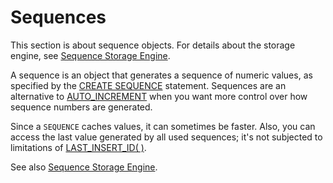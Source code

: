 
# Sequences

This section is about sequence objects. For details about the storage engine, see [Sequence Storage Engine](../../storage-engines/sequence-storage-engine.md).


A sequence is an object that generates a sequence of numeric values, as specified by the [CREATE SEQUENCE](create-sequence.md) statement. Sequences are an alternative to [AUTO_INCREMENT](../../data-types/auto_increment.md) when you want more control over how sequence numbers are generated.


Since a `SEQUENCE` caches values, it can sometimes be faster. Also, you can access the last value generated by all used sequences; it's not subjected to limitations of [LAST_INSERT_ID( )](../sql-statements/built-in-functions/secondary-functions/information-functions/last_insert_id.md).


See also [Sequence Storage Engine](../../storage-engines/sequence-storage-engine.md).

